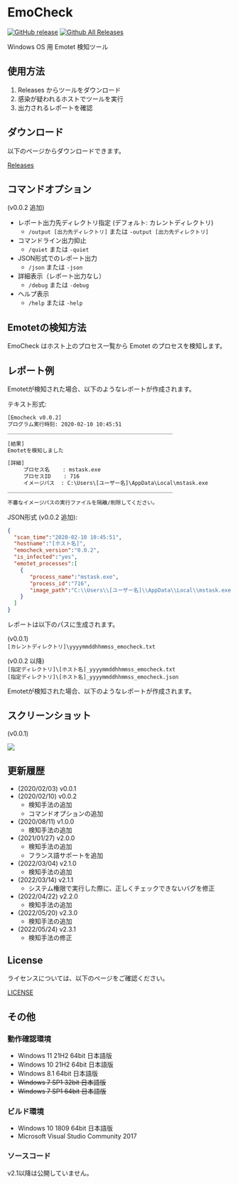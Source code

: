 # EmoCheck

[![GitHub release](https://img.shields.io/github/release/jpcertcc/emocheck.svg)](https://github.com/jpcertcc/emocheck/releases)
[![Github All Releases](https://img.shields.io/github/downloads/jpcertcc/emocheck/total.svg)](https://somsubhra.github.io/github-release-stats/?username=jpcertcc&repository=emocheck&page=1&per_page=5)

Windows OS 用 Emotet 検知ツール

## 使用方法

1. Releases からツールをダウンロード
2. 感染が疑われるホストでツールを実行
3. 出力されるレポートを確認

## ダウンロード

以下のページからダウンロードできます。

 [Releases](https://github.com/JPCERTCC/EmoCheck/releases)

## コマンドオプション

(v0.0.2 追加)  

- レポート出力先ディレクトリ指定 (デフォルト: カレントディレクトリ)
  - `/output [出力先ディレクトリ]` または `-output [出力先ディレクトリ]`
- コマンドライン出力抑止
  - `/quiet` または `-quiet`
- JSON形式でのレポート出力
  - `/json` または `-json`
- 詳細表示（レポート出力なし）
  - `/debug` または `-debug`
- ヘルプ表示
  - `/help` または `-help`

## Emotetの検知方法

EmoCheck はホスト上のプロセス一覧から Emotet のプロセスを検知します。

## レポート例

Emotetが検知された場合、以下のようなレポートが作成されます。  

テキスト形式:  

```txt
[Emocheck v0.0.2]
プログラム実行時刻: 2020-02-10 10:45:51
____________________________________________________

[結果]
Emotetを検知しました

[詳細]
     プロセス名    : mstask.exe
     プロセスID    : 716
     イメージパス  : C:\Users\[ユーザー名]\AppData\Local\mstask.exe
____________________________________________________

不審なイメージパスの実行ファイルを隔離/削除してください。
```

JSON形式 (v0.0.2 追加):  

```json
{
  "scan_time":"2020-02-10 10:45:51",
  "hostname":"[ホスト名]",
  "emocheck_version":"0.0.2",
  "is_infected":"yes",
  "emotet_processes":[
    {
       "process_name":"mstask.exe",
       "process_id":"716",
       "image_path":"C:\\Users\\[ユーザー名]\\AppData\\Local\\mstask.exe"
    }
  ]
}
```

レポートは以下のパスに生成されます。

(v0.0.1)  
`[カレントディレクトリ]\yyyymmddhhmmss_emocheck.txt`

(v0.0.2 以降)  
`[指定ディレクトリ]\[ホスト名]_yyyymmddhhmmss_emocheck.txt`  
`[指定ディレクトリ]\[ホスト名]_yyyymmddhhmmss_emocheck.json`

Emotetが検知された場合、以下のようなレポートが作成されます。

## スクリーンショット

(v0.0.1)  
<div align="left"><img src="./img/report_jp.png"></div>

## 更新履歴

- (2020/02/03) v0.0.1
- (2020/02/10) v0.0.2
  - 検知手法の追加
  - コマンドオプションの追加
- (2020/08/11) v1.0.0
  - 検知手法の追加
- (2021/01/27) v2.0.0
  - 検知手法の追加
  - フランス語サポートを追加
- (2022/03/04) v2.1.0
  - 検知手法の追加
- (2022/03/14) v2.1.1
  - システム権限で実行した際に、正しくチェックできないバグを修正
- (2022/04/22) v2.2.0
  - 検知手法の追加
- (2022/05/20) v2.3.0
  - 検知手法の追加
- (2022/05/24) v2.3.1
  - 検知手法の修正

## License

ライセンスについては、以下のページをご確認ください。

 [LICENSE](https://github.com/JPCERTCC/EmoCheck/blob/master/LICENSE.txt)

## その他

### 動作確認環境

- Windows 11 21H2 64bit 日本語版
- Windows 10 21H2 64bit 日本語版
- Windows 8.1 64bit 日本語版
- ~~Windows 7 SP1 32bit 日本語版~~
- ~~Windows 7 SP1 64bit 日本語版~~

### ビルド環境

- Windows 10 1809 64bit 日本語版
- Microsoft Visual Studio Community 2017

### ソースコード

v2.1以降は公開していません。
